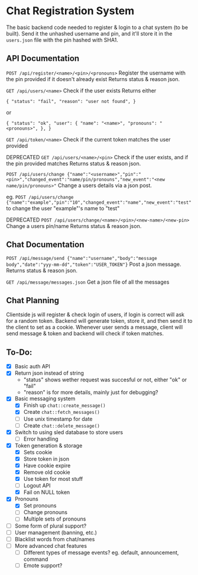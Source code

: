 # Chat Registration System

The basic backend code needed to register & login to a chat system (to be built).
Send it the unhashed username and pin, and it'll store it in the `users.json` file with the pin hashed with SHA1.

## API Documentation

`POST /api/register/<name>/<pin>/<pronouns>` Register the username with the pin provided if it doesn't already exist
Returns status & reason json.

`GET /api/users/<name>` Check if the user exists
Returns either

`{
	"status": "fail",
	"reason": "user not found",
}`

or

`{
	"status": "ok",
	"user": {
		"name": "<name>",
		"pronouns": "<pronouns>",
	},
}`

`GET /api/token/<name>` Check if the current token matches the user provided

DEPRECATED `GET /api/users/<name>/<pin>` Check if the user exists, and if the pin provided matches
Returns status & reason json.

`POST /api/users/change {"name":"<username>","pin":"<pin>","changed_event":"name/pin/pronouns","new_event":"<new name/pin/pronouns>"` Change a users details via a json post.

eg. `POST /api/users/change {"name":"example","pin":"10","changed_event":"name","new_event":"test"` to change the user "example"'s name to "test"

DEPRECATED `POST /api/users/change/<name>/<pin>/<new-name>/<new-pin>` Change a users pin/name
Returns status & reason json.


## Chat Documentation

`POST /api/message/send {"name":"username","body":"message body","date":"yyy-mm-dd","token":"USER_TOKEN"}` Post a json message.
Returns status & reason json.

`GET /api/message/messages.json` Get a json file of all the messages

## Chat Planning

Clientside js will register & check login of users, if login is correct will ask for a random token.
Backend will generate token, store it, and then send it to the client to set as a cookie.
Whenever user sends a message, client will send message & token and backend will check if token matches.

## To-Do:

- [x] Basic auth API
- [x] Return json instead of string
	- "status" shows wether request was succesful or not, either "ok" or "fail"
	- "reason" is for more details, mainly just for debugging?
- [x] Basic messaging system
	- [x] Finish up `chat::create_message()`
	- [x] Create `chat::fetch_messages()`
	- [ ] Use unix timestamp for date
	- [ ] Create `chat::delete_message()`
- [x] Switch to using sled database to store users
	- [ ] Error handling
- [x] Token generation & storage
	- [x] Sets cookie
	- [x] Store token in json
	- [x] Have cookie expire
	- [x] Remove old cookie
	- [x] Use token for most stuff
	- [ ] Logout API
	- [x] Fail on NULL token
- [x] Pronouns
	- [x] Set pronouns
	- [ ] Change pronouns
	- [ ] Multiple sets of pronouns
- [ ] Some form of plural support?
- [ ] User management (banning, etc.)
- [ ] Blacklist words from chat/names
- [ ] More advanced chat features
	- [ ] Different types of message events? eg. default, announcement, command
	- [ ] Emote support?
